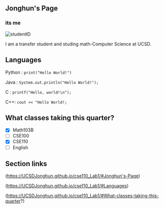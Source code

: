 ## Jonghun's Page
### its me
![studentID](https://github.com/UCSDJonghun/cse110_lab1/assets/114322721/72d68749-b052-440b-91eb-6337d677510b)

I am a transfer student and studing math-Computer Science at UCSD.

## Languages

Python : `print("Hello World!")`

Java : `System.out.println("Hello World!");`

C : `printf("Hello, world!\n");`

C++: `cout << "Hello World!;`

## What classes taking this quarter?

- [x] Math103B
- [ ] CSE100
- [x] CSE110
- [ ] English

## Section links

(https://UCSDJonghun.github.io/cse110_Lab1/#Jonghun's-Page)

(https://UCSDJonghun.github.io/cse110_Lab1/#Languages)

(https://UCSDJonghun.github.io/cse110_Lab1/#What-classes-taking-this-quarter?)
